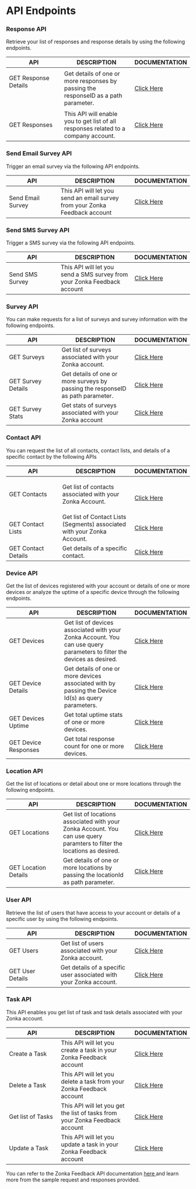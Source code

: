 # API Endpoints

### Response API

Retrieve your list of responses and response details by using the following endpoints.

<table><thead><tr><th width="218.33333333333331">API</th><th width="285">DESCRIPTION</th><th>DOCUMENTATION</th></tr></thead><tbody><tr><td><p>GET Response Details</p><p><br></p></td><td>Get details of one or more responses by passing the responseID as a path parameter.</td><td><a href="https://apidocs.zonkafeedback.com/#a9a61321-2f2f-447e-b558-1b9570486fe9">Click Here</a></td></tr><tr><td>GET Responses</td><td>This API will enable you to get list of all responses related to a company account.</td><td><a href="https://apidocs.zonkafeedback.com/#a9a61321-2f2f-447e-b558-1b9570486fe9">Click Here</a></td></tr></tbody></table>

### Send Email Survey API

Trigger an email survey via the following API endpoints.

<table><thead><tr><th width="218.33333333333331">API</th><th width="285">DESCRIPTION</th><th>DOCUMENTATION</th></tr></thead><tbody><tr><td>Send Email Survey</td><td>This API will let you send an email survey from your Zonka Feedback account</td><td><a href="https://apidocs.zonkafeedback.com/#97c28279-79ce-47e8-ac73-a3077f37631e">Click Here</a></td></tr></tbody></table>

### Send SMS Survey API

Trigger a SMS survey via the following API endpoints.

<table><thead><tr><th width="218.33333333333331">API</th><th width="285">DESCRIPTION</th><th>DOCUMENTATION</th></tr></thead><tbody><tr><td>Send SMS Survey</td><td>This API will let you send a SMS survey from your Zonka Feedback account</td><td><a href="https://apidocs.zonkafeedback.com/#9b6a1283-fb22-457e-8031-cf18d51d26f7">Click Here</a></td></tr></tbody></table>

### Survey API

You can make requests for a list of surveys and survey information with the following endpoints.

<table><thead><tr><th width="218.33333333333331">API</th><th width="285">DESCRIPTION</th><th>DOCUMENTATION</th></tr></thead><tbody><tr><td>GET Surveys</td><td>Get list of surveys associated with your Zonka account.</td><td><a href="https://apidocs.zonkafeedback.com/#fb08fb5b-a323-4c2f-9f1b-cdda2bd04d38">Click Here</a></td></tr><tr><td>GET Survey Details</td><td>Get details of one or more surveys by passing the responseID as path parameter.</td><td><a href="https://apidocs.zonkafeedback.com/#fcac0064-4ed0-4902-bf6a-067b41c58bf6">Click Here</a></td></tr><tr><td>GET Survey Stats</td><td>Get stats of surveys associated with your Zonka account</td><td><a href="https://apidocs.zonkafeedback.com/#4c52ca40-5a52-4e0d-aeb7-d0cbfc8b0397">Click Here</a></td></tr></tbody></table>

### Contact API

You can request the list of all contacts, contact lists, and details of a specific contact by the following APIs

<table><thead><tr><th width="218.33333333333331">API</th><th width="285">DESCRIPTION</th><th>DOCUMENTATION</th></tr></thead><tbody><tr><td> GET Contacts</td><td><p>Get list of contacts associated with your Zonka Account.</p><p></p></td><td><br><a href="https://apidocs.zonkafeedback.com/#b326f5d1-8208-4154-8cdd-da7b1521aa9e">Click Here</a></td></tr><tr><td>GET Contact Lists</td><td>Get list of Contact Lists (Segments) associated with your Zonka Account.</td><td><a href="https://apidocs.zonkafeedback.com/#1cdca186-e86f-45c4-9a85-f6e3bcb2f872">Click Here</a></td></tr><tr><td>GET Contact Details</td><td>Get details of a specific contact.</td><td><a href="https://apidocs.zonkafeedback.com/#59ec0a71-61b6-47b9-8e98-4cb5172d8b59">Click Here</a></td></tr></tbody></table>

### Device API

Get the list of devices registered with your account or details of one or more devices or analyze the uptime of a specific device through the following endpoints.

<table><thead><tr><th width="218.33333333333331">API</th><th width="285">DESCRIPTION</th><th>DOCUMENTATION</th></tr></thead><tbody><tr><td>GET Devices</td><td>Get list of devices associated with your Zonka Account. You can use query parameters to filter the devices as desired.</td><td><a href="https://apidocs.zonkafeedback.com/#4b345d30-b6e3-4a46-9c2a-283a07889aba">Click Here</a></td></tr><tr><td>GET Device Details</td><td>Get details of one or more devices associated with by passing the Device Id(s) as query parameters.</td><td><a href="https://apidocs.zonkafeedback.com/#88e8526f-f300-4762-9035-2f22dd2caa1b">Click Here</a></td></tr><tr><td>GET Devices Uptime</td><td>Get total uptime stats of one or more devices.</td><td><a href="https://apidocs.zonkafeedback.com/#b0db3612-d58b-473a-883d-121d61e66b0a">Click Here</a></td></tr><tr><td>GET Device Responses</td><td>Get total response count for one or more devices.</td><td><a href="https://apidocs.zonkafeedback.com/#c15ea015-84ce-4b63-b906-c6151bd7d8d0">Click Here</a></td></tr></tbody></table>

### Location API

Get the list of locations or detail about one or more locations through the following endpoints.

<table><thead><tr><th width="218.33333333333331">API</th><th width="285">DESCRIPTION</th><th>DOCUMENTATION</th></tr></thead><tbody><tr><td>GET Locations</td><td>Get list of locations associated with your Zonka Account. You can use query paramters to filter the locations as desired.</td><td><a href="https://apidocs.zonkafeedback.com/#f75db119-d1e9-42f3-b42a-4e6d117d0ca9">Click Here</a></td></tr><tr><td>GET Location Details</td><td>Get details of one or more locations by passing the locationId as path parameter.</td><td><a href="https://apidocs.zonkafeedback.com/#3f39624e-7057-4e34-a285-801c0b7b420d">Click Here</a></td></tr></tbody></table>

### User API

Retrieve the list of users that have access to your account or details of a specific user by using the following endpoints.

<table><thead><tr><th width="218.33333333333331">API</th><th width="285">DESCRIPTION</th><th>DOCUMENTATION</th></tr></thead><tbody><tr><td>GET Users</td><td>Get list of users associated with your Zonka account.</td><td><a href="https://apidocs.zonkafeedback.com/#27e61ce0-5be0-43eb-8068-e7133d081b94">Click Here</a></td></tr><tr><td>GET User Details</td><td>Get details of a specific user associated with your Zonka account.</td><td><a href="https://apidocs.zonkafeedback.com/#c999ff41-64d8-4d28-b678-401bf704e871">Click Here</a></td></tr></tbody></table>

### Task API

This API enables you get list of task and task details associated with your Zonka account.

<table><thead><tr><th width="218.33333333333331">API</th><th width="285">DESCRIPTION</th><th>DOCUMENTATION</th></tr></thead><tbody><tr><td>Create a Task</td><td>This API will let you create a task in your Zonka Feedback account</td><td><a href="https://apidocs.zonkafeedback.com/#4315f33b-c607-45b6-b6f9-aed1a9284e23">Click Here</a></td></tr><tr><td>Delete a Task </td><td>This API will let you delete a task from your Zonka Feedback account</td><td><a href="https://apidocs.zonkafeedback.com/#f3d00edc-1748-49cd-9c43-20fd24fe91e1">Click Here</a></td></tr><tr><td>Get list of Tasks</td><td>This API will let you get the list of tasks from your Zonka Feedback account</td><td><a href="https://apidocs.zonkafeedback.com/#f249a8ee-93be-4ecd-98c5-9e903fbe31bf">Click Here</a></td></tr><tr><td>Update a Task</td><td>This API will let you update a task in your Zonka Feedback account</td><td><a href="https://apidocs.zonkafeedback.com/#1f2b88f0-4a31-4792-bce6-90dfedb8aeed">Click Here</a></td></tr></tbody></table>



You can refer to the Zonka Feedback API documentation [here ](https://apidocs.zonkafeedback.com/#intro)and learn more from the sample request and responses provided.

